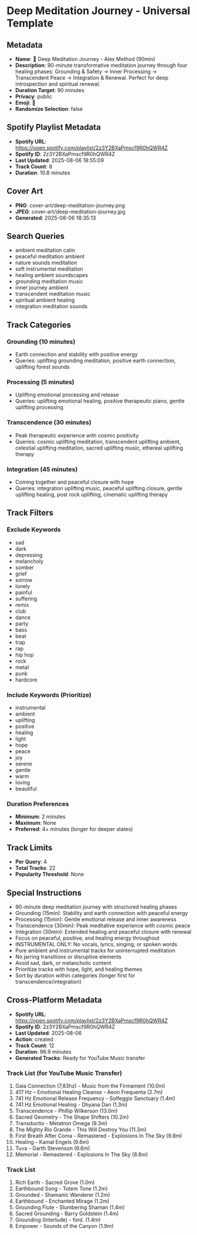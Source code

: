 # Deep Meditation Journey - Universal Template

## Metadata

- **Name**: 🧘 Deep Meditation Journey - Alex Method (90min)
- **Description**: 90-minute transformative meditation journey through four healing phases: Grounding & Safety → Inner Processing → Transcendent Peace → Integration & Renewal. Perfect for deep introspection and spiritual renewal.
- **Duration Target**: 90 minutes
- **Privacy**: public
- **Emoji**: 🧘
- **Randomize Selection**: false



## Spotify Playlist Metadata
- **Spotify URL**: https://open.spotify.com/playlist/2z3Y2BXaPmscf9R0hQWR4Z
- **Spotify ID**: 2z3Y2BXaPmscf9R0hQWR4Z
- **Last Updated**: 2025-08-06 18:55:09
- **Track Count**: 8
- **Duration**: 10.8 minutes
## Cover Art
- **PNG**: cover-art/deep-meditation-journey.png
- **JPEG**: cover-art/deep-meditation-journey.jpg
- **Generated**: 2025-08-06 18:35:13

## Search Queries

- ambient meditation calm
- peaceful meditation ambient
- nature sounds meditation
- soft instrumental meditation
- healing ambient soundscapes
- grounding meditation music
- inner journey ambient
- transcendent meditation music
- spiritual ambient healing
- integration meditation sounds

## Track Categories

### Grounding (10 minutes)

- Earth connection and stability with positive energy
- Queries: uplifting grounding meditation, positive earth connection, uplifting forest sounds

### Processing (5 minutes)

- Uplifting emotional processing and release
- Queries: uplifting emotional healing, positive therapeutic piano, gentle uplifting processing

### Transcendence (30 minutes)

- Peak therapeutic experience with cosmic positivity
- Queries: cosmic uplifting meditation, transcendent uplifting ambient, celestial uplifting meditation, sacred uplifting music, ethereal uplifting therapy

### Integration (45 minutes)

- Coming together and peaceful closure with hope
- Queries: integration uplifting music, peaceful uplifting closure, gentle uplifting healing, post rock uplifting, cinematic uplifting therapy

## Track Filters

### Exclude Keywords

- sad
- dark
- depressing
- melancholy
- somber
- grief
- sorrow
- lonely
- painful
- suffering
- remix
- club
- dance
- party
- bass
- beat
- trap
- rap
- hip hop
- rock
- metal
- punk
- hardcore

### Include Keywords (Prioritize)

- instrumental
- ambient
- uplifting
- positive
- healing
- light
- hope
- peace
- joy
- serene
- gentle
- warm
- loving
- beautiful

### Duration Preferences

- **Minimum**: 2 minutes
- **Maximum**: None
- **Preferred**: 4+ minutes (longer for deeper states)

## Track Limits

- **Per Query**: 4
- **Total Tracks**: 22
- **Popularity Threshold**: None

## Special Instructions

- 90-minute deep meditation journey with structured healing phases
- Grounding (15min): Stability and earth connection with peaceful energy
- Processing (15min): Gentle emotional release and inner awareness
- Transcendence (30min): Peak meditative experience with cosmic peace
- Integration (30min): Extended healing and peaceful closure with renewal
- Focus on peaceful, positive, and healing energy throughout
- INSTRUMENTAL ONLY: No vocals, lyrics, singing, or spoken words
- Pure ambient and instrumental tracks for uninterrupted meditation
- No jarring transitions or disruptive elements
- Avoid sad, dark, or melancholic content
- Prioritize tracks with hope, light, and healing themes
- Sort by duration within categories (longer first for transcendence/integration)

## Cross-Platform Metadata
- **Spotify URL**: https://open.spotify.com/playlist/2z3Y2BXaPmscf9R0hQWR4Z
- **Spotify ID**: 2z3Y2BXaPmscf9R0hQWR4Z
- **Last Updated**: 2025-08-06
- **Action**: created
- **Track Count**: 12
- **Duration**: 96.9 minutes
- **Generated Tracks**: Ready for YouTube Music transfer

### Track List (for YouTube Music Transfer)
 1. Gaia Connection (7,83hz) - Music from the Firmament (10.0m)
 2. 417 Hz – Emotional Healing Cleanse - Aeon Frequenta (2.7m)
 3. 741 Hz Emotional Release Frequency - Solfeggio Sanctuary (1.4m)
 4. 741 Hz Emotional Healing - Dhyana Dan (1.3m)
 5. Transcendence - Phillip Wilkerson (13.0m)
 6. Sacred Geometry - The Shape Shifters (10.2m)
 7. Transductio - Metatron Omega (9.3m)
 8. The Mighty Rio Grande - This Will Destroy You (11.3m)
 9. First Breath After Coma - Remastered - Explosions In The Sky (9.8m)
10. Healing - Kamal Engels (9.6m)
11. Tuva - Garth Stevenson (9.6m)
12. Memorial - Remastered - Explosions In The Sky (8.8m)

### Track List
  1. Rich Earth - Sacred Grove (1.0m)
  2. Earthbound Song - Totem Tone (1.2m)
  3. Grounded - Shamanic Wanderer (1.2m)
  4. Earthbound - Enchanted Mirage (1.2m)
  5. Grounding Flute - Slumbering Shaman (1.4m)
  6. Sacred Grounding - Barry Goldstein (1.4m)
  7. Grounding (Interlude) - ford. (1.4m)
  8. Empower - Sounds of the Canyon (1.9m)
